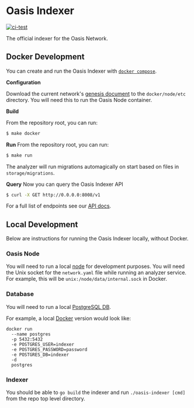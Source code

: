 # Oasis Indexer

[![ci-test](https://github.com/oasislabs/oasis-indexer/actions/workflows/integration.yaml/badge.svg)](https://github.com/oasislabs/oasis-indexer/actions/workflows/integration.yaml)

The official indexer for the Oasis Network.

## Docker Development

You can create and run the Oasis Indexer with [`docker compose`](https://docs.docker.com/compose/).

**Configuration**

Download the current network's [genesis document](https://docs.oasis.dev/oasis-core/consensus/genesis)
to the `docker/node/etc` directory. You will need this to run the Oasis Node container.

**Build**

From the repository root, you can run:
```sh
$ make docker
```

**Run**
From the repository root, you can run:
```sh
$ make run
```

The analyzer will run migrations automagically on start based on files in `storage/migrations`.

**Query**
Now you can query the Oasis Indexer API
```sh
$ curl -X GET http://0.0.0.0:8008/v1
```

For a full list of endpoints see our [API docs](https://github.com/oasislabs/oasis-indexer/blob/main/api/README.md).

## Local Development

Below are instructions for running the Oasis Indexer locally, without Docker.

### Oasis Node

You will need to run a local [node](https://docs.oasis.dev/general/run-a-node/set-up-your-node/run-non-validator) for development purposes.
You will need the Unix socket for the `network.yaml` file while running an analyzer service.
For example, this will be `unix:/node/data/internal.sock` in Docker.

### Database

You will need to run a local [PostgreSQL DB](https://www.postgresql.org/).

For example, a local [Docker](https://hub.docker.com/_/postgres) version would look like:
```
docker run
  --name postgres
  -p 5432:5432
  -e POSTGRES_USER=indexer
  -e POSTGRES_PASSWORD=password
  -e POSTGRES_DB=indexer
  -d
  postgres
```

### Indexer

You should be able to `go build` the indexer and run `./oasis-indexer [cmd]` from the repo top
level directory.
